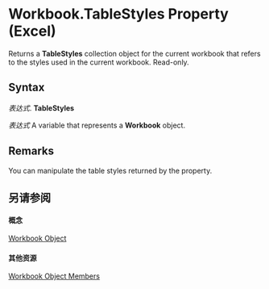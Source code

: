 
# Workbook.TableStyles Property (Excel)

Returns a  **TableStyles** collection object for the current workbook that refers to the styles used in the current workbook. Read-only.


## Syntax

 _表达式_. **TableStyles**

 _表达式_ A variable that represents a **Workbook** object.


## Remarks

You can manipulate the table styles returned by the property.


## 另请参阅


#### 概念


[Workbook Object](8c00aa60-c974-eed3-0812-3c9625eb0d4c.md)
#### 其他资源


[Workbook Object Members](http://msdn.microsoft.com/library/dce102a3-25de-3ff4-2ce5-bc56e08baca7%28Office.15%29.aspx)